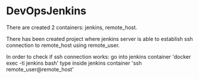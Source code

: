 # DevOpsJenkins
There are created 2 containers:
jenkins, remote_host.

There has been created project where jenkins server is able to establish ssh connection to remote_host using remote_user.

In order to check if ssh connection works:
go into jenkins container 'docker exec -ti jenkins bash'
type inside jenkins container 'ssh remote_user@remote_host'
